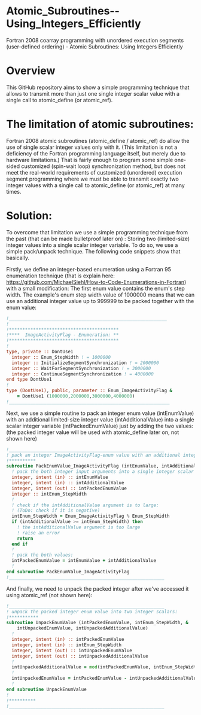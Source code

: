 # Atomic_Subroutines--Using_Integers_Efficiently
Fortran 2008 coarray programming with unordered execution segments (user-defined ordering) - Atomic Subroutines: Using Integers Efficiently

# Overview
This GitHub repository aims to show a simple programming technique that allows to transmit more than just one single integer scalar value with a single call to atomic_define (or atomic_ref).

# The limitation of atomic subroutines:
Fortran 2008 atomic subroutines (atomic_define / atomic_ref) do allow the use of single scalar integer values only with it. (This limitation is not a deficiency of the Fortran programming language itself, but merely due to hardware limitations.) That is fairly enough to program some simple one-sided customized (spin-wait loop) synchronization method, but does not meet the real-world requirements of customized (unordered) execution segment programming where we must be able to transmit exactly two integer values with a single call to atomic_define (or atomic_ref) at many times.

# Solution:
To overcome that limitation we use a simple programming technique from the past (that can be made bulletproof later on) : Storing two (limited-size) integer values into a single scalar integer variable. To do so, we use a simple pack/unpack technique.
The following code snippets show that basically.

Firstly, we define an integer-based enumeration using a Fortran 95 enumeration technique (that is explain here: https://github.com/MichaelSiehl/How-to-Code-Enumerations-in-Fortran) with a small modification: The first enum value contains the enum's step width. The example's enum step width value of 1000000 means that we can use an additional integer value up to 999999 to be packed together with the enum value:<br />
```fortran
!___________________________________________________________
!
!*****************************************
!****  ImageActivityFlag - Enumeration: **
!*****************************************
!
type, private :: DontUse1
  integer :: Enum_StepWidth ! = 1000000
  integer :: InitializeSegmentSynchronization ! = 2000000
  integer :: WaitForSegmentSynchronization ! = 3000000
  integer :: ContinueSegmentSynchronization ! = 4000000
end type DontUse1
!
type (DontUse1), public, parameter :: Enum_ImageActivityFlag &
    = DontUse1 (1000000,2000000,3000000,4000000)
!____________________________________________________________
```

Next, we use a simple routine to pack an integer enum value (intEnumValue) with an additional limited-size integer value (intAdditionalValue) into a single scalar integer variable (intPackedEnumValue) just by adding the two values: (the packed integer value will be used with atomic_define later on, not shown here)
```fortran
!__________________________________________________________
! pack an integer ImageActivityFlag-enum value with an additional integer value:
!**********
subroutine PackEnumValue_ImageActivityFlag (intEnumValue, intAdditionalValue, intPackedEnumValue)
  ! pack the both integer input arguments into a single integer scalar
  integer, intent (in) :: intEnumValue
  integer, intent (in) :: intAdditionalValue
  integer, intent (out) :: intPackedEnumValue
  integer :: intEnum_StepWidth
  !
  ! check if the intAdditionalValue argument is to large:
  ! (ToDo: check if it is negative)
  intEnum_StepWidth = Enum_ImageActivityFlag % Enum_StepWidth
  if (intAdditionalValue >= intEnum_StepWidth) then
    ! the intAdditionalValue argument is too large
    ! raise an error
    return
  end if
  !
  ! pack the both values:
  intPackedEnumValue = intEnumValue + intAdditionalValue
  !
end subroutine PackEnumValue_ImageActivityFlag
!__________________________________________________________
```

And finally, we need to unpack the packed integer after we've accessed it using atomic_ref (not shown here):
```fortran
!__________________________________________________________
! unpack the packed integer enum value into two integer scalars:
!***********
subroutine UnpackEnumValue (intPackedEnumValue, intEnum_StepWidth, &
    intUnpackedEnumValue, intUnpackedAdditionalValue)
  !
  integer, intent (in) :: intPackedEnumValue
  integer, intent (in) :: intEnum_StepWidth
  integer, intent (out) :: intUnpackedEnumValue
  integer, intent (out) :: intUnpackedAdditionalValue
  !
  intUnpackedAdditionalValue = mod(intPackedEnumValue, intEnum_StepWidth)
  !
  intUnpackedEnumValue = intPackedEnumValue - intUnpackedAdditionalValue
  !
end subroutine UnpackEnumValue
!
!**********
!__________________________________________________________
```
